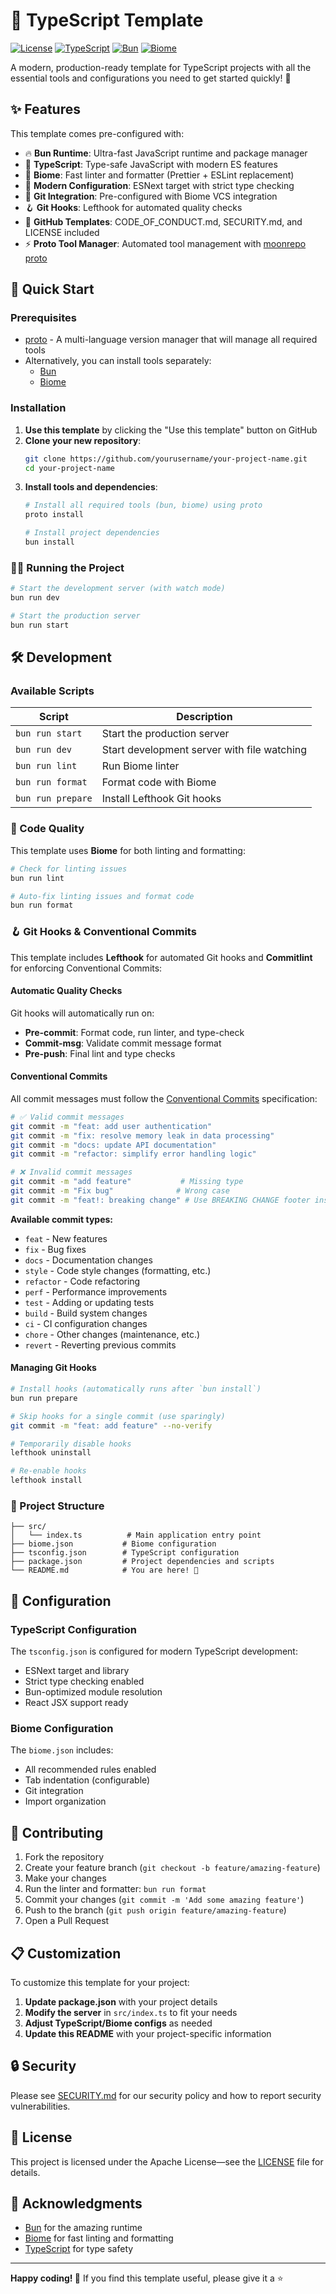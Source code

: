 # 🚀 TypeScript Template

[![License](https://img.shields.io/badge/License-Apache_2.0-blue.svg)](https://opensource.org/licenses/Apache-2.0)
[![TypeScript](https://img.shields.io/badge/TypeScript-5.9-blue.svg)](https://www.typescriptlang.org/)
[![Bun](https://img.shields.io/badge/Bun-1.2-orange.svg)](https://bun.sh/)
[![Biome](https://img.shields.io/badge/Biome-1.9-green.svg)](https://biomejs.dev/)

A modern, production-ready template for TypeScript projects with all the essential tools and configurations you need to
get started quickly! 🎯

## ✨ Features

This template comes pre-configured with:

- 🔥 **Bun Runtime**: Ultra-fast JavaScript runtime and package manager
- 📘 **TypeScript**: Type-safe JavaScript with modern ES features
- 🧹 **Biome**: Fast linter and formatter (Prettier + ESLint replacement)
- 🔧 **Modern Configuration**: ESNext target with strict type checking
- 🚨 **Git Integration**: Pre-configured with Biome VCS integration
- 🪝 **Git Hooks**: Lefthook for automated quality checks
- 📝 **GitHub Templates**: CODE_OF_CONDUCT.md, SECURITY.md, and LICENSE included
- ⚡ **Proto Tool Manager**: Automated tool management with [moonrepo proto](https://moonrepo.dev/proto)

## 🚀 Quick Start

### Prerequisites

- [proto](https://moonrepo.dev/proto) - A multi-language version manager that will manage all required tools
- Alternatively, you can install tools separately:
    - [Bun](https://bun.sh/)
    - [Biome](https://biomejs.dev/)

### Installation

1. **Use this template** by clicking the "Use this template" button on GitHub
2. **Clone your new repository**:
   ```bash
   git clone https://github.com/yourusername/your-project-name.git
   cd your-project-name
   ```
3. **Install tools and dependencies**:
   ```bash
   # Install all required tools (bun, biome) using proto
   proto install
   
   # Install project dependencies
   bun install
   ```

### 🏃‍♂️ Running the Project

```bash
# Start the development server (with watch mode)
bun run dev

# Start the production server
bun run start
```

## 🛠️ Development

### Available Scripts

| Script            | Description                                 |
|-------------------|---------------------------------------------|
| `bun run start`   | Start the production server                 |
| `bun run dev`     | Start development server with file watching |
| `bun run lint`    | Run Biome linter                            |
| `bun run format`  | Format code with Biome                      |
| `bun run prepare` | Install Lefthook Git hooks                  |

### 🧹 Code Quality

This template uses **Biome** for both linting and formatting:

```bash
# Check for linting issues
bun run lint

# Auto-fix linting issues and format code
bun run format
```

### 🪝 Git Hooks & Conventional Commits

This template includes **Lefthook** for automated Git hooks and **Commitlint** for enforcing Conventional Commits:

#### Automatic Quality Checks

Git hooks will automatically run on:

- **Pre-commit**: Format code, run linter, and type-check
- **Commit-msg**: Validate commit message format
- **Pre-push**: Final lint and type checks

#### Conventional Commits

All commit messages must follow the [Conventional Commits](https://www.conventionalcommits.org/) specification:

```bash
# ✅ Valid commit messages
git commit -m "feat: add user authentication"
git commit -m "fix: resolve memory leak in data processing"
git commit -m "docs: update API documentation"
git commit -m "refactor: simplify error handling logic"

# ❌ Invalid commit messages
git commit -m "add feature"           # Missing type
git commit -m "Fix bug"              # Wrong case
git commit -m "feat!: breaking change" # Use BREAKING CHANGE footer instead
```

**Available commit types:**

- `feat` - New features
- `fix` - Bug fixes
- `docs` - Documentation changes
- `style` - Code style changes (formatting, etc.)
- `refactor` - Code refactoring
- `perf` - Performance improvements
- `test` - Adding or updating tests
- `build` - Build system changes
- `ci` - CI configuration changes
- `chore` - Other changes (maintenance, etc.)
- `revert` - Reverting previous commits

#### Managing Git Hooks

```bash
# Install hooks (automatically runs after `bun install`)
bun run prepare

# Skip hooks for a single commit (use sparingly)
git commit -m "feat: add feature" --no-verify

# Temporarily disable hooks
lefthook uninstall

# Re-enable hooks
lefthook install
```

### 📁 Project Structure

```
├── src/
│   └── index.ts          # Main application entry point
├── biome.json           # Biome configuration
├── tsconfig.json        # TypeScript configuration
├── package.json         # Project dependencies and scripts
└── README.md            # You are here! 📍
```

## 🔧 Configuration

### TypeScript Configuration

The `tsconfig.json` is configured for modern TypeScript development:

- ESNext target and library
- Strict type checking enabled
- Bun-optimized module resolution
- React JSX support ready

### Biome Configuration

The `biome.json` includes:

- All recommended rules enabled
- Tab indentation (configurable)
- Git integration
- Import organization

## 🤝 Contributing

1. Fork the repository
2. Create your feature branch (`git checkout -b feature/amazing-feature`)
3. Make your changes
4. Run the linter and formatter: `bun run format`
5. Commit your changes (`git commit -m 'Add some amazing feature'`)
6. Push to the branch (`git push origin feature/amazing-feature`)
7. Open a Pull Request

## 📋 Customization

To customize this template for your project:

1. **Update package.json** with your project details
2. **Modify the server** in `src/index.ts` to fit your needs
3. **Adjust TypeScript/Biome configs** as needed
4. **Update this README** with your project-specific information

## 🔒 Security

Please see [SECURITY.md](SECURITY.md) for our security policy and how to report security vulnerabilities.

## 📄 License

This project is licensed under the Apache License—see the [LICENSE](LICENSE) file for details.

## 🙏 Acknowledgments

- [Bun](https://bun.sh/) for the amazing runtime
- [Biome](https://biomejs.dev/) for fast linting and formatting
- [TypeScript](https://www.typescriptlang.org/) for type safety

---

**Happy coding! 🎉** If you find this template useful, please give it a ⭐️
